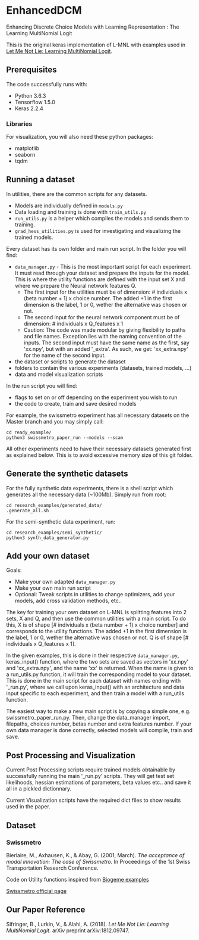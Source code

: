 # EnhancedDCM
Enhancing Discrete Choice Models with Learning Representation : The Learning MultiNomial Logit

This is the original keras implementation of L-MNL with examples used in [Let Me Not Lie: Learning MultiNomial Logit](https://arxiv.org/abs/1812.09747). 


## Prerequisites

The code successfully runs with:
* Python 3.6.3
* Tensorflow 1.5.0
* Keras 2.2.4

### Libraries

For visualization, you will also need these python packages:
* matplotlib
* seaborn
* tqdm

## Running a dataset
In utilities, there are the common scripts for any datasets. 
* Models are individually defined in `models.py`
* Data loading and training is done with `train_utils.py`
* `run_utils.py` is a helper which compiles the models and sends them to training. 
* `grad_hess_utilities.py` is used for investigating and visualizing the trained models. 

Every dataset has its own folder and main run script.
In the folder you will find:
* `data_manager.py` - This is the most important script for each experiment. It must read through your dataset and prepare the inputs for the model. This is where the utility functions are defined with the input set X and where we prepare the Neural network features Q.
    * The first input for the utilities must be of dimension: # individuals x (beta number + 1) x choice number. The added +1 in the first dimension is the label, 1 or 0, wether the alternative was chosen or not. 
    * The second input for the neural network component must be of dimension: # individuals x Q_features x 1
    * Caution: The code was made modular by giving flexibility to paths and file names. Exception lies with the naming convention of the inputs. The second input must have the same name as the first, say 'xx.npy', but with an added '_extra'. As such, we get: 'xx_extra.npy' for the name of the second input.
* the dataset or scripts to generate the dataset
* folders to contain the various experiments (datasets, trained models, ...)
* data and model visualization scripts

In the run script you will find:
* flags to set on or off depending on the experiment you wish to run
* the code to create, train and save desired models

For example, the swissmetro experiment has all necessary datasets on the Master branch and you may simply call:

```
cd ready_example/
python3 swissmetro_paper_run --models --scan
```

All other experiments need to have their necessary datasets generated first as explained below. This is to avoid excessive memory size of this git folder.


## Generate the synthetic datasets

For the fully synthetic data experiments, there is a shell script which generates all the necessary data (~100Mb). Simply run from root: 
```
cd research_examples/generated_data/
.generate_all.sh
```

For the semi-synthetic data experiment, run:

```
cd research_examples/semi_synthetic/
python3 synth_data_generator.py 
```

## Add your own dataset

Goals:
* Make your own adapted `data_manager.py`
* Make your own main run script
* Optional: Tweak scripts in utilities to change optimizers, add your models, add cross validation methods, etc.. 


The key for training your own dataset on L-MNL is splitting features into 2 sets, X and Q, and then use the common utilities with a main script. To do this, X is of shape [# individuals x (beta number + 1) x choice number] and corresponds to the utility functions. The added +1 in the first dimension is the label, 1 or 0, wether the alternative was chosen or not. Q is of shape [# individuals x Q_features x 1].

In the given examples, this is done in their respective `data_manager.py`, keras_input() function, where the two sets are saved as vectors in 'xx.npy' and 'xx_extra.npy', and the name 'xx' is returned. When the name is given to a run_utils.py function, it will train the corresponding model to your dataset. This is done in the main script for each dataset with names ending with '_run.py', where we call upon keras_input() with an architecture and data input specific to each experiment, and then train a model with a run_utils function. 

The easiest way to make a new main script is by copying a simple one, e.g. swissmetro_paper_run.py. Then, change the data_manager import, filepaths, choices number, betas number and extra features number. If your own data manager is done correctly, selected models will compile, train and save. 

## Post Processing and Visualization

Current Post Processing scripts require trained models obtainable by successfully running the main '_run.py' scripts. They will get test set likelihoods, hessian estimations of parameters, beta values etc.. and save it all in a pickled dictionnary. 

Current Visualization scripts have the required dict files to show results used in the paper. 

## Dataset
### Swissmetro

Bierlaire, M., Axhausen, K., & Abay, G. (2001, March). *The acceptance of modal innovation: The case of Swissmetro.* In Proceedings of the 1st Swiss Transportation Research Conference.

Code on Utility functions inspired from [Biogeme examples](http://biogeme.epfl.ch/examples_swissmetro.html)

[Swissmetro official page](https://swissmetro.ch/)

## Our Paper Reference

Sifringer, B., Lurkin, V., & Alahi, A. (2018). *Let Me Not Lie: Learning MultiNomial Logit.* arXiv preprint arXiv:1812.09747.
